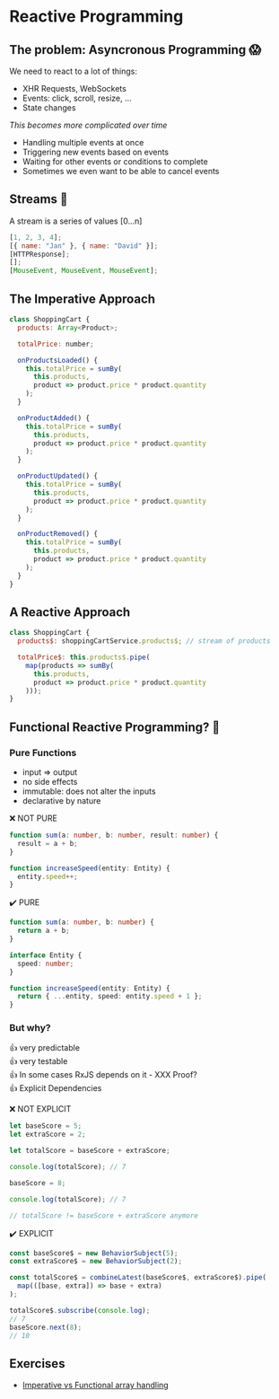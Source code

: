 # Reactive Programming

## The problem: Asyncronous Programming 😱

We need to react to a lot of things:

- XHR Requests, WebSockets
- Events: click, scroll, resize, ...
- State changes

_This becomes more complicated over time_

- Handling multiple events at once
- Triggering new events based on events
- Waiting for other events or conditions to complete
- Sometimes we even want to be able to cancel events

## Streams 🚰

A stream is a series of values [0...n]

```js
[1, 2, 3, 4];
[{ name: "Jan" }, { name: "David" }];
[HTTPResponse];
[];
[MouseEvent, MouseEvent, MouseEvent];
```

## The Imperative Approach

```js
class ShoppingCart {
  products: Array<Product>;

  totalPrice: number;

  onProductsLoaded() {
    this.totalPrice = sumBy(
      this.products,
      product => product.price * product.quantity
    );
  }

  onProductAdded() {
    this.totalPrice = sumBy(
      this.products,
      product => product.price * product.quantity
    );
  }

  onProductUpdated() {
    this.totalPrice = sumBy(
      this.products,
      product => product.price * product.quantity
    );
  }

  onProductRemoved() {
    this.totalPrice = sumBy(
      this.products,
      product => product.price * product.quantity
    );
  }
}
```

## A Reactive Approach

```js
class ShoppingCart {
  products$: shoppingCartService.products$; // stream of products

  totalPrice$: this.products$.pipe(
    map(products => sumBy(
      this.products,
      product => product.price * product.quantity
    )));
}
```

## Functional Reactive Programming? 💫

### Pure Functions

- input => output
- no side effects
- immutable: does not alter the inputs
- declarative by nature

❌ NOT PURE

```ts
function sum(a: number, b: number, result: number) {
  result = a + b;
}
```

```ts
function increaseSpeed(entity: Entity) {
  entity.speed++;
}
```

✔️ PURE

```ts
function sum(a: number, b: number) {
  return a + b;
}
```

```ts
interface Entity {
  speed: number;
}

function increaseSpeed(entity: Entity) {
  return { ...entity, speed: entity.speed + 1 };
}
```

### But why?

👍 very predictable\
👍 very testable\
👍 In some cases RxJS depends on it - XXX Proof?\
👍 Explicit Dependencies

❌ NOT EXPLICIT

```js
let baseScore = 5;
let extraScore = 2;

let totalScore = baseScore + extraScore;

console.log(totalScore); // 7

baseScore = 8;

console.log(totalScore); // 7

// totalScore != baseScore + extraScore anymore
```

✔️ EXPLICIT

```js
const baseScore$ = new BehaviorSubject(5);
const extraScore$ = new BehaviorSubject(2);

const totalScore$ = combineLatest(baseScore$, extraScore$).pipe(
  map(([base, extra]) => base + extra)
);

totalScore$.subscribe(console.log);
// 7
baseScore.next(8);
// 10
```

## Exercises

- [Imperative vs Functional array handling](https://codesandbox.io/s/rxjs-fundamentals-exercise-1-functional-arrays-3l867)
